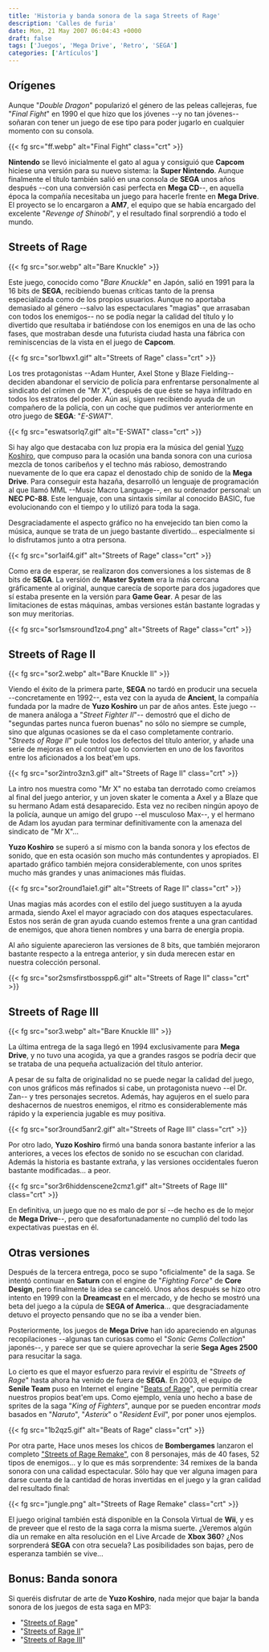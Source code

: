 ```yaml
---
title: 'Historia y banda sonora de la saga Streets of Rage'
description: 'Calles de furia'
date: Mon, 21 May 2007 06:04:43 +0000
draft: false
tags: ['Juegos', 'Mega Drive', 'Retro', 'SEGA']
categories: ['Artículos']
---
```


## Orígenes

Aunque "_Double Dragon_" popularizó el género de las peleas callejeras, fue "_Final Fight_" en 1990 el que hizo que los jóvenes --y no tan jóvenes-- soñaran con tener un juego de ese tipo para poder jugarlo en cualquier momento con su consola.

{{< fg src="ff.webp" alt="Final Fight" class="crt" >}}

**Nintendo** se llevó inicialmente el gato al agua y consiguió que **Capcom** hiciese una versión para su nuevo sistema: la **Super Nintendo**. Aunque finalmente el título también salió en una consola de **SEGA** unos años después --con una conversión casi perfecta en **Mega CD**--, en aquella época la compañía necesitaba un juego para hacerle frente en **Mega Drive**. El proyecto se lo encargaron a **AM7**, el equipo que se había encargado del excelente "_Revenge of Shinobi_", y el resultado final sorprendió a todo el mundo.

## Streets of Rage

{{< fg src="sor.webp" alt="Bare Knuckle" >}}

Este juego, conocido como "_Bare Knuckle_" en Japón, salió en 1991 para la 16 bits de **SEGA**, recibiendo buenas críticas tanto de la prensa especializada como de los propios usuarios. Aunque no aportaba demasiado al género --salvo las espectaculares "magias" que arrasaban con todos los enemigos-- no se podía negar la calidad del título y lo divertido que resultaba ir batiéndose con los enemigos en una de las ocho fases, que mostraban desde una futurista ciudad hasta una fábrica con reminiscencias de la vista en el juego de **Capcom**.

{{< fg src="sor1bwx1.gif" alt="Streets of Rage" class="crt" >}}

Los tres protagonistas --Adam Hunter, Axel Stone y Blaze Fielding-- deciden abandonar el servicio de policía para enfrentarse personalmente al sindicato del crímen de "Mr X", después de que éste se haya infiltrado en todos los estratos del poder. Aún así, siguen recibiendo ayuda de un compañero de la policía, con un coche que pudimos ver anteriormente en otro juego de **SEGA**: "_E-SWAT_".

{{< fg src="eswatsorlq7.gif" alt="E-SWAT" class="crt" >}}

Si hay algo que destacaba con luz propia era la música del genial [Yuzo Koshiro](/yuzo-koshiro/), que compuso para la ocasión una banda sonora con una curiosa mezcla de tonos caribeños y el techno más rabioso, demostrando nuevamente de lo que era capaz el denostado chip de sonido de la **Mega Drive**. Para conseguir esta hazaña, desarrolló un lenguaje de programación al que llamó MML --Music Macro Language--, en su ordenador personal: un **NEC PC-88**. Este lenguaje, con una sintaxis similar al conocido BASIC, fue evolucionando con el tiempo y lo utilizó para toda la saga.

Desgraciadamente el aspecto gráfico no ha envejecido tan bien como la música, aunque se trata de un juego bastante divertido... especialmente si lo disfrutamos junto a otra persona.

{{< fg src="sor1aif4.gif" alt="Streets of Rage" class="crt" >}}

Como era de esperar, se realizaron dos conversiones a los sistemas de 8 bits de **SEGA**. La versión de **Master System** era la más cercana gráficamente al original, aunque carecía de soporte para dos jugadores que sí estaba presente en la versión para **Game Gear**. A pesar de las limitaciones de estas máquinas, ambas versiones están bastante logradas y son muy meritorias.

{{< fg src="sor1smsround1zo4.png" alt="Streets of Rage" class="crt" >}}

## Streets of Rage II

{{< fg src="sor2.webp" alt="Bare Knuckle II" >}}

Viendo el éxito de la primera parte, **SEGA** no tardó en producir una secuela --concretamente en 1992--, esta vez con la ayuda de **Ancient**, la compañía fundada por la madre de **Yuzo Koshiro** un par de años antes. Este juego --de manera análoga a "_Street Fighter II_"-- demostró que el dicho de "segundas partes nunca fueron buenas" no sólo no siempre se cumple, sino que algunas ocasiones se da el caso completamente contrario. "_Streets of Rage II_" pule todos los defectos del título anterior, y añade una serie de mejoras en el control que lo convierten en uno de los favoritos entre los aficionados a los beat'em ups.

{{< fg src="sor2intro3zn3.gif" alt="Streets of Rage II" class="crt" >}}

La intro nos muestra como "Mr X" no estaba tan derrotado como creíamos al final del juego anterior, y un joven skater le comenta a Axel y a Blaze que su hermano Adam está desaparecido. Esta vez no reciben ningún apoyo de la policía, aunque un amigo del grupo --el musculoso Max--, y el hermano de Adam los ayudan para terminar definitivamente con la amenaza del sindicato de "Mr X"...

**Yuzo Koshiro** se superó a sí mismo con la banda sonora y los efectos de sonido, que en esta ocasión son mucho más contundentes y apropiados. El apartado gráfico también mejora considerablemente, con unos sprites mucho más grandes y unas animaciones más fluidas.

{{< fg src="sor2round1aie1.gif" alt="Streets of Rage II" class="crt" >}}

Unas magias más acordes con el estilo del juego sustituyen a la ayuda armada, siendo Axel el mayor agraciado con dos ataques espectaculares. Estos nos serán de gran ayuda cuando estemos frente a una gran cantidad de enemigos, que ahora tienen nombres y una barra de energía propia.

Al año siguiente aparecieron las versiones de 8 bits, que también mejoraron bastante respecto a la entrega anterior, y sin duda merecen estar en nuestra colección personal.

{{< fg src="sor2smsfirstbosspp6.gif" alt="Streets of Rage II" class="crt" >}}

## Streets of Rage III

{{< fg src="sor3.webp" alt="Bare Knuckle III" >}}

La última entrega de la saga llegó en 1994 exclusivamente para **Mega Drive**, y no tuvo una acogida, ya que a grandes rasgos se podría decir que se trataba de una pequeña actualización del título anterior.

A pesar de su falta de originalidad no se puede negar la calidad del juego, con unos gráficos más refinados si cabe, un protagonista nuevo --el Dr. Zan-- y tres personajes secretos. Además, hay agujeros en el suelo para deshacernos de nuestros enemigos, el ritmo es considerablemente más rápido y la experiencia jugable es muy positiva.

{{< fg src="sor3round5anr2.gif" alt="Streets of Rage III" class="crt" >}}

Por otro lado, **Yuzo Koshiro** firmó una banda sonora bastante inferior a las anteriores, a veces los efectos de sonido no se escuchan con claridad. Además la historia es bastante extraña, y las versiones occidentales fueron bastante modificadas... a peor.

{{< fg src="sor3r6hiddenscene2cmz1.gif" alt="Streets of Rage III" class="crt" >}}

En definitiva, un juego que no es malo de por sí --de hecho es de lo mejor de **Mega Drive**--, pero que desafortunadamente no cumplió del todo las expectativas puestas en él.

## Otras versiones

Después de la tercera entrega, poco se supo "oficialmente" de la saga. Se intentó continuar en **Saturn** con el engine de "_Fighting Force_" de **Core Design**, pero finalmente la idea se canceló. Unos años después se hizo otro intento en 1999 con la **Dreamcast** en el mercado, y de hecho se mostró una beta del juego a la cúpula de **SEGA of America**... que desgraciadamente detuvo el proyecto pensando que no se iba a vender bien.

Posteriormente, los juegos de **Mega Drive** han ido apareciendo en algunas recopilaciones --algunas tan curiosas como el "_Sonic Gems Collection_" japonés--, y parece ser que se quiere aprovechar la serie **Sega Ages 2500** para resucitar la saga.

Lo cierto es que el mayor esfuerzo para revivir el espíritu de "_Streets of Rage_" hasta ahora ha venido de fuera de **SEGA**. En 2003, el equipo de **Senile Team** puso en Internet el engine "[Beats of Rage](http://www.senileteam.com/borinfo.php)", que permitía crear nuestros propios beat'em ups. Como ejemplo, venía uno hecho a base de sprites de la saga "_King of Fighters_", aunque por se pueden encontrar _mods_ basados en "_Naruto_", "_Asterix_" o "_Resident Evil_", por poner unos ejemplos.

{{< fg src="1b2qz5.gif" alt="Beats of Rage" class="crt" >}}

Por otra parte, Hace unos meses los chicos de **Bombergames** lanzaron el completo ["Streets of Rage Remake"](http://www.bombergames.net/sorr.htm), con 8 personajes, más de 40 fases, 52 tipos de enemigos... y lo que es más sorprendente: 34 remixes de la banda sonora con una calidad espectacular. Sólo hay que ver alguna imagen para darse cuenta de la cantidad de horas invertidas en el juego y la gran calidad del resultado final:

{{< fg src="jungle.png" alt="Streets of Rage Remake" class="crt" >}}

El juego original también está disponible en la Consola Virtual de **Wii**, y es de preveer que el resto de la saga corra la misma suerte. ¿Veremos algún día un remake en alta resolución en el Live Arcade de **Xbox 360**? ¿Nos sorprenderá **SEGA** con otra secuela? Las posibilidades son bajas, pero de esperanza también se vive...

## Bonus: Banda sonora

Si queréis disfrutar de arte de **Yuzo Koshiro**, nada mejor que bajar la banda sonora de los juegos de esta saga en MP3:

*   "[Streets of Rage](http://gh.ffshrine.org/soundtracks/1679)"
*   "[Streets of Rage II](http://gh.ffshrine.org/soundtracks/776)"
*   "[Streets of Rage III](http://gh.ffshrine.org/soundtracks/957)"